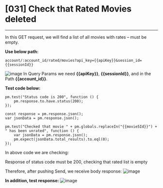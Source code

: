 # [031] Check that Rated Movies deleted
___
In this GET request, we will find a list of all movies with rates – must be empty.

__Use below path:__
```
account/:account_id/rated/movies?api_key={{apiKey}}&session_id={{sessionId}}
```
![image](https://user-images.githubusercontent.com/122685448/231022577-e958c4d5-5810-4cb4-a9db-2a17d0ad1e0c.png)
In Query Params we need __{{apiKey}}__, __{{sessionId}}__, and in the Path __{{account_id}}__.

__Test code below:__
```
pm.test("Status code is 200", function () {
    pm.response.to.have.status(200);
});

const response = pm.response.json();
var jsonData = pm.response.json();

pm.test("Checked that movie " + pm.globals.replaceIn("{{movie5Id}}") + " has been unrated", function () {
    var jsonData = pm.response.json();
    pm.expect(jsonData.total_results).to.eql(0);
});
```

In above code we are checking:

Response of status code must be 200, checking that rated list is empty

Therefore, after pushing Send, we receive body response:
![image](https://user-images.githubusercontent.com/122685448/231022597-19ac0df5-84d6-4c75-a5c4-9a3983d2b5eb.png)

__In addition, test response:__
![image](https://user-images.githubusercontent.com/122685448/231022603-15a5ab67-882f-4df4-b31f-1f651a936efd.png)

